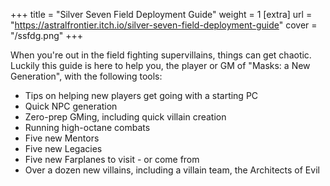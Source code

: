 +++
title = "Silver Seven Field Deployment Guide"
weight = 1
[extra]
url = "https://astralfrontier.itch.io/silver-seven-field-deployment-guide"
cover = "/ssfdg.png"
+++

When you're out in the field fighting supervillains, things can get chaotic. Luckily this guide is here to help you, the player or GM of "Masks: a New Generation", with the following tools:

- Tips on helping new players get going with a starting PC
- Quick NPC generation
- Zero-prep GMing, including quick villain creation
- Running high-octane combats
- Five new Mentors
- Five new Legacies
- Five new Farplanes to visit - or come from
- Over a dozen new villains, including a villain team, the Architects of Evil